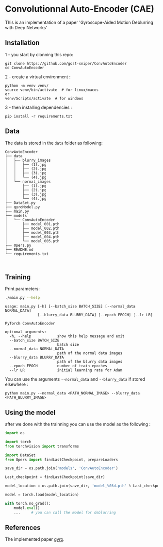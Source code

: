 # Convolutionnal Auto-Encoder (CAE)

This is an implementation of a paper 'Gyroscope-Aided Motion Deblurring with Deep Networks' 

## Installation

1 - you start by clonning this repo:
```
git clone https://github.com/gost-sniper/ConvAutoEncoder
cd ConvAutoEncoder
```
2 - create a virtual environment :
```
python -m venv venv/
source venv/bin/activate  # for linux/macos
or 
venv/Scripts/activate  # for windows
```
3 - then installing dependencies :
```
pip install -r requirements.txt
```
## Data 

The data is stored in the `data` folder as following:
```
ConvAutoEncoder
├── data
│   ├── blurry_images
│   │   ├── (1).jpg
│   │   ├── (2).jpg
│   │   ├── (3).jpg
│   │   └── (4).jpg
│   └── normal_images
│       ├── (1).jpg
│       ├── (2).jpg
│       ├── (3).jpg
│       └── (4).jpg
├── DataSet.py
├── gyroModel.py
├── main.py
├── models
│   └── ConvAutoEncoder
│       ├── model_001.pth
│       ├── model_002.pth
│       ├── model_003.pth
│       ├── model_004.pth
│       └── model_005.pth
├── Opers.py
├── README.md
└── requirements.txt

  
```
## Training 

Print parameters:

```bash
./main.py --help
```
```
usage: main.py [-h] [--batch_size BATCH_SIZE] [--normal_data NORMAL_DATA]
               [--blurry_data BLURRY_DATA] [--epoch EPOCH] [--lr LR]

PyTorch ConvAutoEncoder

optional arguments:
  -h, --help            show this help message and exit
  --batch_size BATCH_SIZE
                        batch size
  --normal_data NORMAL_DATA
                        path of the normal data images
  --blurry_data BLURRY_DATA
                        path of the blurry data images
  --epoch EPOCH         number of train epoches
  --lr LR               initial learning rate for Adam
```

You can use the arguments `--normal_data` and `--blurry_data` if stored elsewhere :

```
python main.py --normal_data <PATH_NORMAL_IMAGE> --blurry_data <PATH_BLURRY_IMAGE>
``` 
## Using the model 

after we done with the trainning you can use the model as the following :
```python
import os

import torch
from torchvision import transforms

import DataSet
from Opers import findLastCheckpoint, prepareLoaders

save_dir = os.path.join('models', 'ConvAutoEncoder')

Last_checkpoint = findLastCheckpoint(save_dir)

model_location = os.path.join(save_dir, 'model_%03d.pth' % Last_checkpoint)

model = torch.load(model_location)

with torch.no_grad():
    model.eval()
    ...     # you can call the model for deblurring 


```
## References
The implemented paper [gyro](https://arxiv.org/abs/1810.00986 "Gyroscope-Aided Motion Deblurring with Deep Networks").
